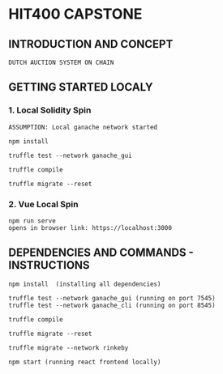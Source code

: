 # HIT400 CAPSTONE


## INTRODUCTION AND CONCEPT

```
DUTCH AUCTION SYSTEM ON CHAIN

```

## GETTING STARTED LOCALY

### 1. Local Solidity Spin
```
ASSUMPTION: Local ganache network started

npm install

truffle test --network ganache_gui

truffle compile

truffle migrate --reset
```
### 2. Vue Local Spin
```
npm run serve
opens in browser link: https://localhost:3000
```

## DEPENDENCIES AND COMMANDS - INSTRUCTIONS

```
npm install  (installing all dependencies)

truffle test --network ganache_gui (running on port 7545)
truffle test --network ganache_cli (running on port 8545)

truffle compile

truffle migrate --reset 

truffle migrate --network rinkeby

npm start (running react frontend locally)
```

